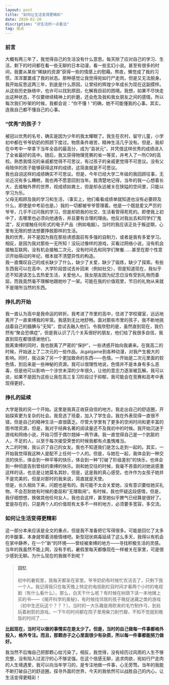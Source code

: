 ```yaml
---
layout: post
title: "如何让生活变得更精彩"
date: 2020-02-20
discription: "对生活的一点看法"
tag: 观点
---
```


### 前言     
大概有两三年了，我觉得自己的生活没有什么意思。每天除了应对自己的学习、生活，剩下的时间都在看一些无聊的日本动漫，看一些玄幻小说。甚至有很多的时间，我要从某些“稀缺的资源”获得一些的情感上的慰藉。熬夜，懒觉成了我的习惯，浑浑噩噩成了我的状态。那种感觉让我觉得宛如行尸走肉，但是又无法脱身。    
我开始反思这两三年，到底是什么原因，让曾经的辉煌少年成长为现在这副摸样。从这些历史脉络中，也许可以找到原因，化解我目前的困境。我想，如果不尽快走出这种状态，不仅要继续精神上的折磨，还会危及我和我女朋友之间的感情。所以每次我们吵架的时候，我都会说：“你不懂！”的确，她不可能懂我的心事。其实，连我自己都不懂自己的心事。
### “优秀”的孩子？
被冠以优秀的名号，确实是因为少年的我太耀眼了。我生在农村，留守儿童，小学初中都在爷爷奶奶的照顾下度过。物质条件艰苦，精神生活几乎没有。但是，我却在中考中一举拿下当年全县的最高分，成为“县状元”，并凭借这样优秀的成绩进入了全省最好的高中。随后，我又获得物理竞赛的省一等奖，并考入了一所C9的高校。熟悉我情况的亲戚都觉得不可思议，有过孩子的亲戚更觉得不可思议。没有父母陪伴的孩子能够获得这样的成绩，这简直就是不可思议。      
我也自诩这样的成绩确实不可思议。但是，今年已经大学二年级的我回顾往事，无论近况有多么糟糕，我也再不愿意回到当年。我清楚地记得，当年的我一心想着长大，去接触外界的世界，视成绩如粪土，但是却永远被关在狭隘的空间里，只能以学习为乐。      
父母无暇顾及我的学习和生活，（事实上，他们看看成绩单就知道也没有必要顾及什么，即使是中考前也是。）我的一切都被爷爷管理着。他是一个既慈爱又严厉的爷爷，几乎不过问我的学习，但是却把我的社交、生活看管得死死的。即使我上初中了，去哪里也必须向他通告，并且要有合理的理由。他反对我出去和同学们“鬼混”，反对接触任何形式的电子产品（例如电脑）。当时的我应该正处于叛逆期，心里有无限的想法想要挣脱那样的生活。         
我的优秀，并不是因为我在那些诱惑面前有多强的自制力，或者是我有多爱学习。相反，是因为我对那些一无所知！没玩过像样的游戏，买看过网络小说，没有机会接触互联网，没有机会接触二次元，没有时间去和同学们聚餐……甚至在那个性意识开始萌动的年纪，根本就不清楚异性的构造。        
我一直慨叹自己的成长缺少了什么，缺少了关爱，缺少了锻炼，缺少了探索。有些东西我可以在高中、大学阶段尝试去补回来（例如社交），但是知道现在，我似乎还不知道该怎么去热爱生活，关爱他人。我女朋友因为纪念日没有受到礼物而委屈，而我竟然毫不理解地跟她吵了一架。可能在我的价值观里，节日的礼物从来就不是理所当然的东西。
###  挣扎的开始
我一直认为高中是我命运的转折。我考进了市里的高中，住进了学校寝室，远远地离开了一直束缚我的牢笼。我感到无比地舒畅。面对那些市里的孩子，我不断地挑战着自己的腼腆与“无知”，尝试去融入他们。令我欣慰的是，虽然直到现在，我仍然有“聚会恐惧症”，但是我认识了几个关系很好的朋友，他们给了我很多自信，我直到现在都很感谢他们。       
脱离束缚的同时，我也脱离了严密的“保护”，一些诱惑开始向我袭来。在我高二的时候，开始迷上了二次元的一些作品。从galgame到各种动漫，对我产生极大的影响。同时，我沾染了另一个更加致命的东西——色情。一开始是二次元里面的软色情，到后来是一些神秘的资源。我可以很理性地说，色情并不是本身有多么恶毒，但是他可以影响一个涉世未深的少年很久，让他的意志力逐渐被瓦解。我可以说，如果不是因为这些让我在高三复习阶段过于抑郁，我可能会在竞赛和高考中表现得更好。     
###  挣扎的延续
大学是我的另一个开始。这里是我真正收获自信的地方。我走出自己的舒适圈，开始探索更为复杂的社会。我竞选了班委，加入了学生会。我在外表现得一直很不错，但是自己的精神生活一直很匮乏。尽管大学里有了更多的空闲时间和更丰富的图书馆资源，但是，我对于经典名著的阅读量还不及我初中的时候。我开始沉迷于游戏和网络小说，开始习惯于偶尔翘掉一两节课。我一直觉得自己是一个肮脏的人，不足的人，以至于每次接受荣誉的时候我都有点羞愧难当。      
大二的时候，我认识了自己的女友。我也不知道我们是怎么走到一起的。其实，一开始我觉得我这种人是配不上任何一个人的。但是，与她在一起，我体会到一种交流的快乐，体会到一种平等的快乐，体会到一种”打破了阶级差别“的快乐，也体会到一种彻底告别曾经的束缚的快乐。刚和她交往的时候，我毫不吝啬的对她说感激这样的话，也总是让她莫名其妙，但是，这是我的真心感受。也许作为女孩子她并不是完美的，但是对那时的我来说，简直就是天使。      
但是，长久相处下来，问题也是有的。我可能不太会关爱她，没有意识要给她买礼物，不会忍耐她有时候的委屈和”无理取闹“。有时候，我也怀疑这段感情，但是，我仔细想想，换做其他任何女人，我也会这样，甚至她似乎脾气已经算是很好了。爱是存在的，只是两个人的价值观有太多不一样的地方，必须要多宽容，多交流。     
###  如何让生活变得更精彩
这一部分本来应该是全文的重点，但是我不准备把它写得很多。可能是回忆了太多的辛酸事，本身就带着消极情绪吧。新型冠状病毒延续了这么多天，我得以有机会在家中静养，在一个”新“的环境——曾经被束缚的地方——寻找积极生活的灵感。当年的我虽然不能上网，没有手机，暑假里每天都像现在一样被关在家里，可是很少感到无聊。为什么现在的我做不到呢？       
>  #### 回忆      
>初中的暑假里，我每天都呆在家里。爷爷奶奶有时候忙农活去了，只剩下我一个人。我记得我只在每天晚上特定的电视剧栏目时间才看两个小时的电视剧（有什么看什么）。那么，白天干什么呢？有时候在树荫下读一本地摊上买的书——《揭开科学的奥秘》，有时候找邻居的孩子晚捉迷藏之类的游戏（初中生还玩这个？？？）。当时的一大乐趣是用砍来的毛竹制作弓，到处玩着射箭的游戏。一下午的时间都在院子里用柴刀削竹瓣，不知不觉就到晚饭的时间了……

**比起现在，当时可以做的事情实在是太少了。但是，当时的自己做每一件事都格外投入，格外专注。而且，那颗赤子之心里面很少有杂质，所以每一件事都能努力做好。**

我当然不后悔自己把那颗心给污染了。相反，我觉得，没有经历过风雨的人生不够完整，没有陷入过泥泞的心不够坚强。在这个倍感无聊，追求肉欲，宛如行尸走肉的人生境遇里，我可以向当年学习的，是专注地做一件事，心无旁骛。当年的我能不断打破自己的舒适圈，探寻外面的世界，今天的我依然可以战胜自己的内心，让生活变得更精彩！
